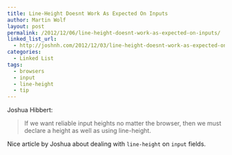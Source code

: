 ```yaml
---
title: Line-Height Doesnt Work As Expected On Inputs
author: Martin Wolf
layout: post
permalink: /2012/12/06/line-height-doesnt-work-as-expected-on-inputs/
linked_list_url:
  - http://joshnh.com/2012/12/03/line-height-doesnt-work-as-expected-on-inputs/
categories:
  - Linked List
tags:
  - browsers
  - input
  - line-height
  - tip
---
```

<p class="linked-list-quote-author">
  Joshua Hibbert:
</p>

> If we want reli­able input heights no mat­ter the browser, then we must declare a height as well as using line-height.

Nice article by Joshua about dealing with `line-height` on `input` fields.